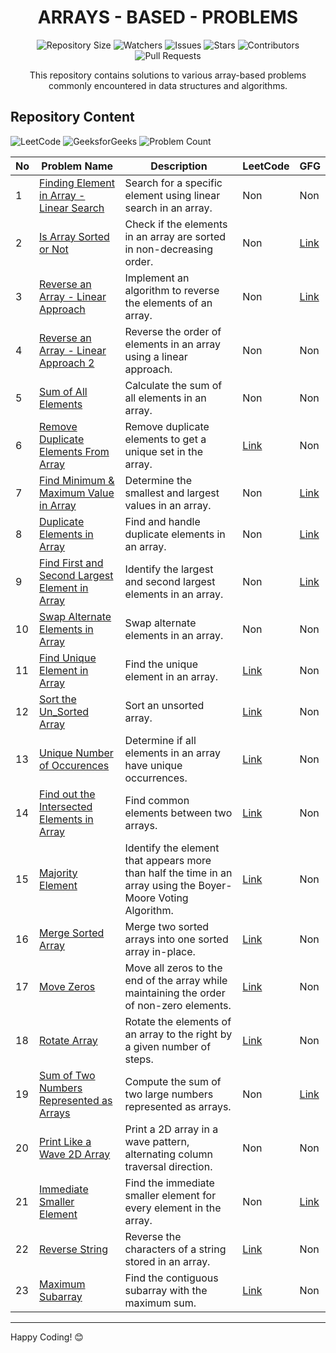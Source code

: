 <h1 align='center'>ARRAYS - BASED - PROBLEMS</h1>

<p align='center'>
  <img src="https://img.shields.io/github/repo-size/JawadSher/Data-Structures-Algorithms-Based-Problems" alt="Repository Size">
  <img src="https://img.shields.io/github/watchers/JawadSher/Data-Structures-Algorithms-Based-Problems?style=social" alt="Watchers">
  <img src="https://img.shields.io/github/issues/JawadSher/Data-Structures-Algorithms-Based-Problems" alt="Issues">
  <img src="https://img.shields.io/github/stars/JawadSher/Data-Structures-Algorithms-Based-Problems" alt="Stars">
  <img src="https://img.shields.io/github/contributors/JawadSher/Data-Structures-Algorithms-Based-Problems" alt="Contributors">
  <img src="https://img.shields.io/github/issues-pr/JawadSher/Data-Structures-Algorithms-Based-Problems" alt="Pull Requests">
</p>

<p align='center'>This repository contains solutions to various array-based problems commonly encountered in data structures and algorithms.</p>

## Repository Content
<p>
<img src="https://img.shields.io/badge/problems%20count-11-orange?logo=leetcode" alt="LeetCode">
<img src="https://img.shields.io/badge/problems%20count-07-darkgreen?logo=geeksforGeeks" alt="GeeksforGeeks">
<img src="https://img.shields.io/badge/total%20problems%20count-23-blue" alt="Problem Count"> 
</p>

| No | Problem Name | Description | LeetCode | GFG |
|---|---|---|---|---|
| 1 | [Finding Element in Array - Linear Search](https://github.com/JawadSher/Data-Structures-Algorithms-Based-Problems/tree/main/05%20-%20Arrays%20Based%20Problems/Finding%20Element%20in%20Array%20-%20Linear%20Search) | Search for a specific element using linear search in an array. | Non | Non | 
| 2 | [Is Array Sorted or Not](https://github.com/JawadSher/Data-Structures-Algorithms-Based-Problems/tree/main/05%20-%20Arrays%20Based%20Problems/Is%20Array%20Sorted%20or%20Not) | Check if the elements in an array are sorted in non-decreasing order. | Non | [Link](https://practice.geeksforgeeks.org/problems/check-if-array-is-sorted-using-recursion/1) | 
| 3 | [Reverse an Array - Linear Approach](https://github.com/JawadSher/Data-Structures-Algorithms-Based-Problems/tree/main/05%20-%20Arrays%20Based%20Problems/Reverse%20an%20Array%20-%20Linear%20Approach) | Implement an algorithm to reverse the elements of an array. | Non | [Link](https://www.geeksforgeeks.org/write-a-program-to-reverse-an-array-or-string/) | 
| 4 | [Reverse an Array - Linear Approach 2](https://github.com/JawadSher/Data-Structures-Algorithms-Based-Problems/tree/main/05%20-%20Arrays%20Based%20Problems/Reverse%20an%20Array%20-%20Linear%20Approach%202) | Reverse the order of elements in an array using a linear approach. | Non | Non | 
| 5 | [Sum of All Elements](https://github.com/JawadSher/Data-Structures-Algorithms-Based-Problems/tree/main/05%20-%20Arrays%20Based%20Problems/Sum%20of%20All%20Elements) | Calculate the sum of all elements in an array. | Non | Non | 
| 6 | [Remove Duplicate Elements From Array](https://github.com/JawadSher/Data-Structures-Algorithms-Based-Problems/tree/main/05%20-%20Arrays%20Based%20Problems/Remove%20Duplicate%20Elements%20From%20Array) | Remove duplicate elements to get a unique set in the array. | [Link](https://leetcode.com/problems/remove-duplicates-from-sorted-array/) | Non | 
| 7 | [Find Minimum & Maximum Value in Array](https://github.com/JawadSher/Data-Structures-Algorithms-Based-Problems/tree/main/05%20-%20Arrays%20Based%20Problems/Find%20Minimum%20%26%20Maximum%20Value%20in%20Array) | Determine the smallest and largest values in an array. | Non | [Link](https://www.geeksforgeeks.org/maximum-and-minimum-in-an-array/) | 
| 8 | [Duplicate Elements in Array](https://github.com/JawadSher/Data-Structures-Algorithms-Based-Problems/tree/main/05%20-%20Arrays%20Based%20Problems/Duplicate%20Elements%20in%20Array) | Find and handle duplicate elements in an array. | Non | [Link](https://practice.geeksforgeeks.org/problems/find-duplicates-in-an-array/1) | 
| 9 | [Find First and Second Largest Element in Array](https://github.com/JawadSher/Data-Structures-Algorithms-Based-Problems/tree/main/05%20-%20Arrays%20Based%20Problems/Find%20First%20and%20Second%20Largest%20Element%20in%20Array) | Identify the largest and second largest elements in an array. | Non | [Link](https://practice.geeksforgeeks.org/problems/second-largest3735/1) | 
| 10 | [Swap Alternate Elements in Array](https://github.com/JawadSher/Data-Structures-Algorithms-Based-Problems/tree/main/05%20-%20Arrays%20Based%20Problems/Swap%20Alternate%20Elements%20in%20Array) | Swap alternate elements in an array. | Non | Non | 
| 11 | [Find Unique Element in Array](https://github.com/JawadSher/Data-Structures-Algorithms-Based-Problems/tree/main/05%20-%20Arrays%20Based%20Problems/Find%20Unique%20Element%20in%20Array) | Find the unique element in an array. | [Link](https://leetcode.com/problems/single-number/) | Non | 
| 12 | [Sort the Un_Sorted Array](https://github.com/JawadSher/Data-Structures-Algorithms-Based-Problems/tree/main/05%20-%20Arrays%20Based%20Problems/Sort%20the%20Un_Sorted%20Array) | Sort an unsorted array. | [Link](https://leetcode.com/problems/sort-an-array/) | Non | 
| 13 | [Unique Number of Occurences](https://github.com/JawadSher/Data-Structures-Algorithms-Based-Problems/tree/main/05%20-%20Arrays%20Based%20Problems/Unique%20Number%20of%20Occurences) | Determine if all elements in an array have unique occurrences. | [Link](https://leetcode.com/problems/unique-number-of-occurrences/) | Non | 
| 14 | [Find out the Intersected Elements in Array](https://github.com/JawadSher/Data-Structures-Algorithms-Based-Problems/tree/main/05%20-%20Arrays%20Based%20Problems/Find%20out%20the%20Intersected%20Elements%20in%20Array) | Find common elements between two arrays. | [Link](https://leetcode.com/problems/intersection-of-two-arrays/) | Non | 
| 15 | [Majority Element](https://github.com/JawadSher/DSA-LeetCode-Problems-Repository/tree/main/05%20-%20Arrays%20Based%20Problems/Majority%20Elements) | Identify the element that appears more than half the time in an array using the Boyer-Moore Voting Algorithm. | [Link](https://leetcode.com/problems/majority-element/) | Non | 
| 16 | [Merge Sorted Array](https://github.com/JawadSher/DSA-LeetCode-Problems-Repository/tree/main/05%20-%20Arrays%20Based%20Problems/Merge%20Sorted%20Array) | Merge two sorted arrays into one sorted array in-place. | [Link](https://leetcode.com/problems/merge-sorted-array/) | Non | 
| 17 | [Move Zeros](https://github.com/JawadSher/DSA-LeetCode-Problems-Repository/tree/main/05%20-%20Arrays%20Based%20Problems/Move%20Zeros) | Move all zeros to the end of the array while maintaining the order of non-zero elements. | [Link](https://leetcode.com/problems/move-zeroes/) | Non | 
| 18 | [Rotate Array](https://github.com/JawadSher/DSA-LeetCode-Problems-Repository/tree/main/05%20-%20Arrays%20Based%20Problems/Rotate%20Array) | Rotate the elements of an array to the right by a given number of steps. | [Link](https://leetcode.com/problems/rotate-array/description/) | Non |
| 19 | [Sum of Two Numbers Represented as Arrays](https://github.com/JawadSher/DSA-LeetCode-Problems-Repository/tree/main/05%20-%20Arrays%20Based%20Problems/Sum%20of%20Two%20Numbers%20Represented%20as%20Arrays) | Compute the sum of two large numbers represented as arrays. | Non | [Link](https://www.geeksforgeeks.org/problems/sum-of-two-numbers-represented-as-arrays3110/1) |
| 20 | [Print Like a Wave 2D Array](https://github.com/JawadSher/DSA-LeetCode-GFG-Problems-Repository/tree/main/05%20-%20Arrays%20Based%20Problems/Print%20Like%20a%20Wave%202D%20Array) | Print a 2D array in a wave pattern, alternating column traversal direction. | Non | Non |
| 21 | [Immediate Smaller Element](https://github.com/JawadSher/Data-Structures-Algorithms-Based-Problems/tree/main/05%20-%20Arrays%20Based%20Problems/Immediate%20Smaller%20Element) | Find the immediate smaller element for every element in the array. | Non | [Link](https://practice.geeksforgeeks.org/problems/immediate-smaller-element1142/1) |  
| 22 | [Reverse String](https://github.com/JawadSher/Data-Structures-Algorithms-Based-Problems/tree/main/05%20-%20Arrays%20Based%20Problems/Reverse%20String) | Reverse the characters of a string stored in an array. | [Link](https://leetcode.com/problems/reverse-string/) | Non |  
| 23 | [Maximum Subarray](https://github.com/JawadSher/Data-Structures-Algorithms-Based-Problems/tree/main/05%20-%20Arrays%20Based%20Problems/Maximum%20Subarray) | Find the contiguous subarray with the maximum sum. | [Link](https://leetcode.com/problems/maximum-subarray/) | Non |  
 
---
Happy Coding! 😊
